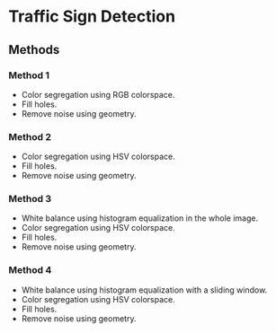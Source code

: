 # Traffic Sign Detection

## Methods

### Method 1

- Color segregation using RGB colorspace.
- Fill holes.
- Remove noise using geometry.

### Method 2

- Color segregation using HSV colorspace.
- Fill holes.
- Remove noise using geometry.

### Method 3

- White balance using histogram equalization in the whole image.
- Color segregation using HSV colorspace.
- Fill holes.
- Remove noise using geometry.

### Method 4

- White balance using histogram equalization with a sliding window.
- Color segregation using HSV colorspace.
- Fill holes.
- Remove noise using geometry.
